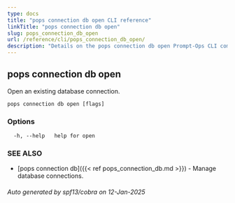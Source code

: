 ```yaml
---
type: docs
title: "pops connection db open CLI reference"
linkTitle: "pops connection db open"
slug: pops_connection_db_open
url: /reference/cli/pops_connection_db_open/
description: "Details on the pops connection db open Prompt-Ops CLI command"
---
```

## pops connection db open

Open an existing database connection.

```
pops connection db open [flags]
```

### Options

```
  -h, --help   help for open
```

### SEE ALSO

* [pops connection db]({{< ref pops_connection_db.md >}})	 - Manage database connections.

###### Auto generated by spf13/cobra on 12-Jan-2025

